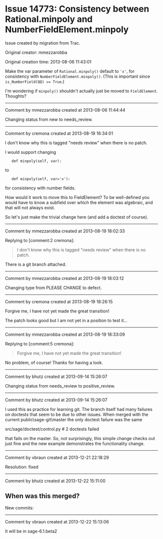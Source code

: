 # Issue 14773: Consistency between Rational.minpoly and NumberFieldElement.minpoly

Issue created by migration from Trac.

Original creator: mmezzarobba

Original creation time: 2013-08-06 11:43:01

Make the var parameter of `Rational.minpoly()` default to `'x'`, for consistency with `NumberFieldElement.minpoly()`. (This is important since `is_NumberField(QQ) == True`.)

I'm wondering if `minpoly()` shouldn't actually just be moved to `FieldElement`. Thoughts?


---

Comment by mmezzarobba created at 2013-08-06 11:44:44

Changing status from new to needs_review.


---

Comment by cremona created at 2013-08-19 16:34:01

I don't know why this is tagged "needs review" when there is no patch.

I would support changing

```
   def minpoly(self, var):
```

to

```
   def minpoly(self, var='x'):
```

for consistency with number fields.

How would it work to move this to FieldElement?   To be well-defined you would have to know a subfield over which the element was algebraic, and that will not always exist.

So let's just make the trivial change here (and add a doctest of course).


---

Comment by mmezzarobba created at 2013-08-19 18:02:33

Replying to [comment:2 cremona]:
> I don't know why this is tagged "needs review" when there is no patch.

There is a git branch attached.


---

Comment by mmezzarobba created at 2013-08-19 18:03:12

Changing type from PLEASE CHANGE to defect.


---

Comment by cremona created at 2013-08-19 18:26:15

Forgive me, I have not yet made the great transition!

The patch looks good but I am not yet in a position to test it...


---

Comment by mmezzarobba created at 2013-08-19 18:33:09

Replying to [comment:5 cremona]:
> Forgive me, I have not yet made the great transition!

No problem, of course! Thanks for having a look.


---

Comment by bhutz created at 2013-09-14 15:26:07

Changing status from needs_review to positive_review.


---

Comment by bhutz created at 2013-09-14 15:26:07

I used this as practice for learning git. The branch itself had many failures on doctests that seem to be due to other issues. When merged with the current public\sage-git\master the only doctest failure was the same

src/sage/doctest/control.py  # 2 doctests failed 

that fails on the master. So, not surprisingly, this simple change checks out just fine and the new example demonstrates the functionality change.


---

Comment by vbraun created at 2013-12-21 22:18:29

Resolution: fixed


---

Comment by bhutz created at 2013-12-22 15:11:00

When was this merged?
----
New commits:


---

Comment by vbraun created at 2013-12-22 15:13:06

It will be in sage-6.1.beta2
